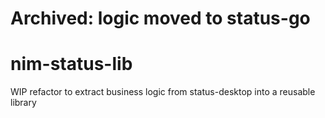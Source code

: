 # Archived: logic moved to status-go

# nim-status-lib

WIP refactor to extract business logic from status-desktop into a reusable library
